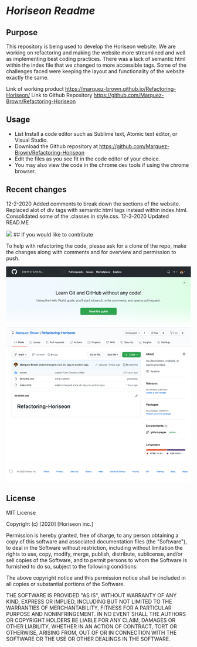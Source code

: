 # ***Horiseon Readme***

## Purpose

This repository is being used to develop the Horiseon website.
We are working on refactoring and making the website more streamlined and well as implementing best coding practices.  There was a lack of semantic html within the index file that we changed to more accessible tags.  Some of the challenges faced were keeping the layout and functionality of the website exactly the same.

Link of working product
https://marquez-brown.github.io/Refactoring-Horiseon/
Link to Github Repository
https://github.com/Marquez-Brown/Refactoring-Horiseon

## Usage

- List Install a code editor such as Sublime text, Atomic text editor, or Visual Studio.
- Download the Github repository at https://github.com/Marquez-Brown/Refactoring-Horiseon
- Edit the files as you see fit in the code editor of your choice.  
- You may also view the code in the chrome dev tools if using the chrome browser.

## Recent changes

12-2-2020
 Added comments to break down the sections of the website.  Replaced alot of div tags with semantic html tags instead within index.html.  Consolidated some of the .classes in style.css.
12-3-2020
Updated READ.ME

<!-- ![horiseonsiteimage](assets/images/horiseon.png) -->
<img src= "assets/images/horiseon.png">
## If you would like to contribute

To help with refactoring the code, please ask for a clone of the repo, make the changes along with comments and for overview and permission to push.

![imageofrepo](assets/images/horiseonrepo.png)

## License

MIT License

Copyright (c) [2020] [Horiseon inc.]

Permission is hereby granted, free of charge, to any person obtaining a copy
of this software and associated documentation files (the "Software"), to deal
in the Software without restriction, including without limitation the rights
to use, copy, modify, merge, publish, distribute, sublicense, and/or sell
copies of the Software, and to permit persons to whom the Software is
furnished to do so, subject to the following conditions:

The above copyright notice and this permission notice shall be included in all
copies or substantial portions of the Software.

THE SOFTWARE IS PROVIDED "AS IS", WITHOUT WARRANTY OF ANY KIND, EXPRESS OR
IMPLIED, INCLUDING BUT NOT LIMITED TO THE WARRANTIES OF MERCHANTABILITY,
FITNESS FOR A PARTICULAR PURPOSE AND NONINFRINGEMENT. IN NO EVENT SHALL THE
AUTHORS OR COPYRIGHT HOLDERS BE LIABLE FOR ANY CLAIM, DAMAGES OR OTHER
LIABILITY, WHETHER IN AN ACTION OF CONTRACT, TORT OR OTHERWISE, ARISING FROM,
OUT OF OR IN CONNECTION WITH THE SOFTWARE OR THE USE OR OTHER DEALINGS IN THE
SOFTWARE.
